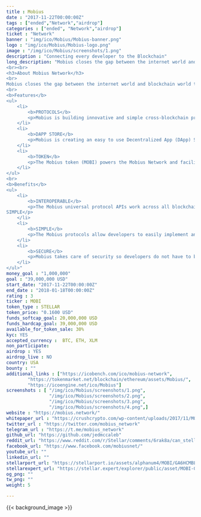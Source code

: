 ```yaml
---
title : Mobius
date : "2017-11-22T00:00:00Z"
tags : ["ended","Network","airdrop"]
categories : ["ended", "Network","airdrop"]
ticket : "Network"
banner : "img/ico/Mobius/Mobius-banner.png"
logo : "img/ico/Mobius/Mobius-logo.png"
image : "/img/ico/Mobius/screenshots/1.png"
description : "Connecting every developer to the Blockchain"
long_description: "Mobius closes the gap between the internet world and blockchain world through innovative and simple protocols that introduce new standards for cross-blockchain login, payment, governance, and oracles.
<br><br>
<h3>About Mobius Network</h3>
<br>
Mobius closes the gap between the internet world and blockchain world through innovative and simple protocols that introduce new standards for cross-blockchain login, payment, governance, and oracles.
<br>
<b>Features</b>
<ul>
	<li>
		<b>PROTOCOLS</b>
		<p>Mobius is building innovative and simple cross-blockchain protocols to connect billions of people and devices to the blockchain ecosystem.</p>
	</li>
	<li>
		<b>DAPP STORE</b>
		<p>Mobius is creating an easy to use Decentralized App (DApp) Store that will disintermediate and decentralize the $6.3 trillion 2021 App Economy.</p>
	</li>
	<li>
		<b>TOKEN</b>
		<p>The Mobius token (MOBI) powers the Mobius Network and facilitates value transfer, decentralized community governance, and vested stake based reputation systems and oracles.</p>
	</li>
</ul>
<br>
<b>Benefits</b>
<ul>
	<li>
		<b>INTEROPERABLE</b>
		<p>The Mobius universal protocol APIs work across all blockchains and connect the internet world to the blockchain ecosystem so developers only have to learn and support one standard.
SIMPLE</p>
	</li>
	<li>
		<b>SIMPLE</b>
		<p>The Mobius protocols allow developers to easily implement and support advanced decentralized blockchain features such as token payments, login, governance, and oracles.</p>
	</li>
	<li>
		<b>SECURE</b>
		<p>Mobius takes care of security so developers do not have to by requiring SSL and encryption throughout the Network and using cold storage with multi-signature wallets.</p>
	</li>
</ul>"
money_goal : "1,000,000"
goal : "39,000,000 USD"
start_date: "2017-11-22T00:00:00Z"
end_date : "2018-01-18T00:00:00Z"
rating : 3
ticker : MOBI
token_type : STELLAR
token_price: "0.1600 USD"
funds_softcap_goal: 20,000,000 USD
funds_hardcap_goal: 39,000,000 USD
available_for_token_sale: 30%
kyc: YES
accepted_currency :  BTC, ETH, XLM
non_participate: 
airdrop : YES
airdrop_live : NO
country: USA
bounty : ""
additional_links : ["https://icobench.com/ico/mobius-network",
        "https://tokenmarket.net/blockchain/ethereum/assets/Mobius/",
        "https://icoengine.net/ico/Mobius"]
screenshots : [ "/img/ico/Mobius/screenshots/1.png",
                "/img/ico/Mobius/screenshots/2.png",
                "/img/ico/Mobius/screenshots/3.png",
                "/img/ico/Mobius/screenshots/4.png",]
website : "https://mobius.network/"
whitepaper_url : "https://crushcrypto.com/wp-content/uploads/2017/11/MOBI-Whitepaper.pdf"
twitter_url : "https://twitter.com/mobius_network"
telegram_url : "https://t.me/mobius_network"
github_url: "https://github.com/jedmccaleb"
reddit_url: "https://www.reddit.com/r/Stellar/comments/6rak8a/can_stellar_compete_with_etherum_for_ico/"
facebook_url: "https://www.facebook.com/mobiusnet/"
youtube_url: ""
linkedin_url: ""
stellarport_url: "https://stellarport.io/assets/alphanum4/MOBI/GA6HCMBLTZS5VYYBCATRBRZ3BZJMAFUDKYYF6AH6MVCMGWMRDNSWJPIH"
stellarexpert_url: "https://stellar.expert/explorer/public/asset/MOBI-GA6HCMBLTZS5VYYBCATRBRZ3BZJMAFUDKYYF6AH6MVCMGWMRDNSWJPIH"
og_png: ""
tw_png: ""
weight: 5

---
```



{{< background_image >}}
